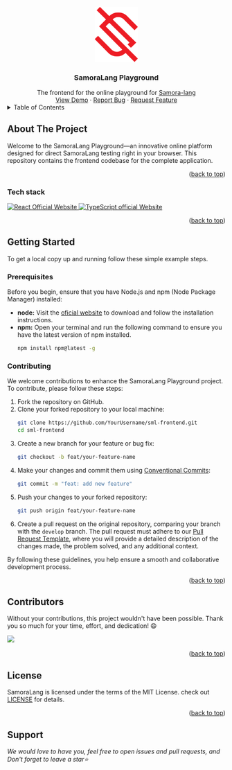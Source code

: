 <a name="readme-top"></a>

<div align="center">
  <a href="https://github.com/JefferMarcelino/tech-timeline">
    <img src=".github/samora-lang-logo.svg" alt="Logo" width="100" />
  </a>
  <h3>SamoraLang Playground</h3>
  <div align="center">
    The frontend for the online playground for <a target="_blank" rel="noopener noreferrer" href="https://github.com/GraHms/Samora-Lang">Samora-lang</a>
    <div>
      <a target="_blank" rel="noopener noreferrer" href="https://sml-playground.vercel.app/">View Demo</a>
      ·
      <a target="_blank" rel="noopener noreferrer" href="https://github.com/JefferMarcelino/sml-frontend/issues">Report Bug</a>
      ·
      <a target="_blank" rel="noopener noreferrer" href="https://github.com/JefferMarcelino/sml-frontend/issues">Request Feature</a>
    </div>
  </div>
</div>

<details>
  <summary>Table of Contents</summary>
  <ol>
    <li>
      <a href="#about-the-project">About The Project</a>
      <ul>
        <li><a href="#tech-stack">Tech stack</a></li>
      </ul>
    </li>
    <li>
      <a href="#getting-started">Getting Started</a>
      <ul>
        <li><a href="#prerequisites">Prerequisites</a></li>
        <li><a href="#contributing">Contributing</a></li>
      </ul>
    </li>
    <li><a href="#contributors">Contributors</a></li>
    <li><a href="#license">License</a></li>
    <li><a href="#support">Support</a></li>
  </ol>
</details>

<!-- ABOUT THE PROJECT -->
## About The Project

Welcome to the SamoraLang Playground—an innovative online platform designed for direct SamoraLang testing right in your browser. This repository contains the frontend codebase for the complete application.

<p align="right">(<a href="#readme-top">back to top</a>)</p>

### Tech stack

<p>
  <a href="https://react.dev/">
    <img src="https://img.shields.io/badge/react-ED1C24?style=for-the-badge&logo=react&logoColor=white" alt="React Official Website"/>
  </a>
  <a href="https://www.typescriptlang.org/">
    <img src="https://img.shields.io/badge/typescript-ED1C24?style=for-the-badge&logo=typescript&logoColor=white" alt="TypeScript official Website"/>
  </a>
</p>

<p align="right">(<a href="#readme-top">back to top</a>)</p>

<!-- GETTING STARTED -->
## Getting Started

To get a local copy up and running follow these simple example steps.

### Prerequisites

Before you begin, ensure that you have Node.js and npm (Node Package Manager) installed:

* **node:** Visit the [oficial website](https://nodejs.org/en) to download and follow the installation instructions.
* **npm:** Open your terminal and run the following command to ensure you have the latest version of npm installed.
  ```sh
  npm install npm@latest -g
  ```

### Contributing

We welcome contributions to enhance the SamoraLang Playground project. To contribute, please follow these steps:

1. Fork the repository on GitHub.
2. Clone your forked repository to your local machine:
    ```sh
    git clone https://github.com/YourUsername/sml-frontend.git
    cd sml-frontend
    ```
3. Create a new branch for your feature or bug fix:
    ```sh
    git checkout -b feat/your-feature-name
    ```
4. Make your changes and commit them using [Conventional Commits](https://www.conventionalcommits.org/):
    ```sh
    git commit -m "feat: add new feature"
    ```
5. Push your changes to your forked repository:
    ```sh
    git push origin feat/your-feature-name
    ```
6. Create a pull request on the original repository, comparing your branch with the `develop` branch. The pull request must adhere to our [Pull Request Template](./PULL_REQUEST_TEMPLATE.md), where you will provide a detailed description of the changes made, the problem solved, and any additional context.

By following these guidelines, you help ensure a smooth and collaborative development process.

<p align="right">(<a href="#readme-top">back to top</a>)</p>

## Contributors

Without your contributions, this project wouldn't have been possible. Thank you so much for your time, effort, and dedication! 😄

<a href="https://github.com/JefferMarcelino/sml-frontend/graphs/contributors">
  <img src="https://contrib.rocks/image?&repo=JefferMarcelino/sml-frontend" />
</a>

<p align="right">(<a href="#readme-top">back to top</a>)</p>

## License

SamoraLang is licensed under the terms of the MIT License. check out [LICENSE](./LICENSE) for details.

<p align="right">(<a href="#readme-top">back to top</a>)</p>

## Support

_We would love to have you, feel free to open issues and pull requests, and Don't forget to leave a star⭐_
